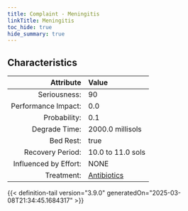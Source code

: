 ```yaml
---
title: Complaint - Meningitis
linkTitle: Meningitis
toc_hide: true
hide_summary: true
---
```

<!-- This is generated by the MarsSim HelpGenertor, do not edit. -->

## Characteristics

| Attribute      | Value |
|--------:|:------|
|Seriousness:|90|
|Performance Impact:|0.0|
|Probability:|0.1|
|Degrade Time:|2000.0 millisols|
|Bed Rest:|true|
|Recovery Period:|10.0 to 11.0 sols|
|Influenced by Effort:|NONE|
|Treatment:|[Antibiotics](/docs/definitions/treatment/antibiotics)|
 


{{< definition-tail version="3.9.0" generatedOn="2025-03-08T21:34:45.1684317" >}}

